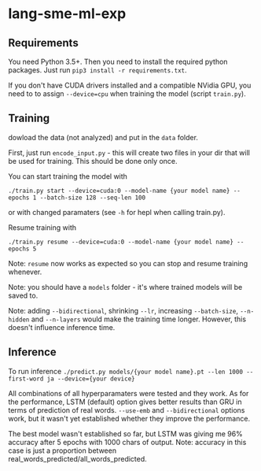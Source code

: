 # lang-sme-ml-exp

## Requirements

You need Python 3.5+. Then you need to install the required python packages. Just run `pip3 install -r requirements.txt`.

If you don't have CUDA drivers installed and a compatible NVidia GPU, you need to to assign `--device=cpu` when training the model (script `train.py`).

## Training
dowload the data (not analyzed) and put in the `data` folder.

First, just run `encode_input.py` - this will create two files in your dir that will be used for training. This should be done only once.

You can start training the model with 

`./train.py start --device=cuda:0 --model-name {your model name} --epochs 1 --batch-size 128 --seq-len 100`

or with changed paramaters (see `-h` for hepl when calling train.py). 

Resume training with 

`./train.py resume --device=cuda:0 --model-name {your model name} --epochs 5` 

Note: `resume` now works as expected so you can stop and resume training whenever.

Note: you should have a `models` folder - it's where trained models will be saved to.

Note: adding `--bidirectional`, shrinking `--lr`, increasing `--batch-size`, `--n-hidden` and `--n-layers` would make the training time longer. However, this doesn't influence inference time. 

## Inference

To run inference `./predict.py models/{your model name}.pt --len 1000 --first-word ja --device={your device}`   

All combinations of all hyperparamaters were tested and they work. As for the performance, LSTM (default) option gives better results than GRU in terms of prediction of real words. `--use-emb` and `--bidirectional` options work, but it wasn't yet established whether they improve the performance. 

The best model wasn't established so far, but LSTM was giving me 96% accuracy after 5 epochs with 1000 chars of output.
Note: accuracy in this case is just a proportion between real_words_predicted/all_words_predicted. 